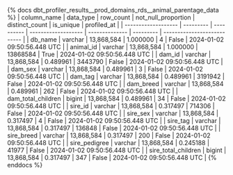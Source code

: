 {% docs dbt_profiler_results__prod_domains_rds__animal_parentage_data  %}
| column_name         | data_type |  row_count | not_null_proportion | distinct_count | is_unique | profiled_at                 |
| ------------------- | --------- | ---------- | ------------------- | -------------- | --------- | --------------------------- |
| db_name             | varchar   | 13,868,584 |            1.000000 |              4 |     False | 2024-01-02 09:50:56.448 UTC |
| animal_id           | varchar   | 13,868,584 |            1.000000 |       13868584 |      True | 2024-01-02 09:50:56.448 UTC |
| dam_id              | varchar   | 13,868,584 |            0.489961 |        3443790 |     False | 2024-01-02 09:50:56.448 UTC |
| dam_sex             | varchar   | 13,868,584 |            0.489961 |              3 |     False | 2024-01-02 09:50:56.448 UTC |
| dam_tag             | varchar   | 13,868,584 |            0.489961 |        3191942 |     False | 2024-01-02 09:50:56.448 UTC |
| dam_breed           | varchar   | 13,868,584 |            0.489961 |            262 |     False | 2024-01-02 09:50:56.448 UTC |
| dam_total_children  | bigint    | 13,868,584 |            0.489961 |             34 |     False | 2024-01-02 09:50:56.448 UTC |
| sire_id             | varchar   | 13,868,584 |            0.317497 |         714306 |     False | 2024-01-02 09:50:56.448 UTC |
| sire_sex            | varchar   | 13,868,584 |            0.317497 |              4 |     False | 2024-01-02 09:50:56.448 UTC |
| sire_tag            | varchar   | 13,868,584 |            0.317497 |         136848 |     False | 2024-01-02 09:50:56.448 UTC |
| sire_breed          | varchar   | 13,868,584 |            0.317497 |            200 |     False | 2024-01-02 09:50:56.448 UTC |
| sire_pedigree       | varchar   | 13,868,584 |            0.245188 |          41977 |     False | 2024-01-02 09:50:56.448 UTC |
| sire_total_children | bigint    | 13,868,584 |            0.317497 |            347 |     False | 2024-01-02 09:50:56.448 UTC |
{% enddocs %}
